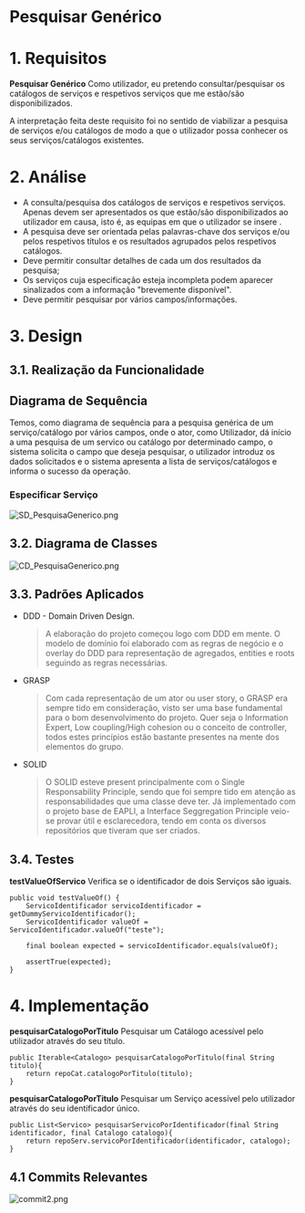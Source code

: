 Pesquisar Genérico
=======================================

# 1. Requisitos

**Pesquisar Genérico** Como utilizador, eu pretendo consultar/pesquisar os catálogos de serviços e respetivos serviços que me estão/são disponibilizados.

A interpretação feita deste requisito foi no sentido de viabilizar a pesquisa de serviços e/ou catálogos de modo a que o utilizador possa conhecer os seus serviços/catálogos existentes.

# 2. Análise

- A consulta/pesquisa dos catálogos de serviços e respetivos serviços. Apenas devem ser apresentados os que estão/são disponibilizados ao utilizador em causa, isto é, as equipas em que o utilizador se insere .
- A pesquisa deve ser orientada pelas palavras-chave dos serviços e/ou pelos respetivos títulos e os resultados agrupados pelos respetivos catálogos.
- Deve permitir consultar detalhes de cada um dos resultados da pesquisa;
- Os serviços cuja especificação esteja incompleta podem aparecer sinalizados com a informação "brevemente disponível".
- Deve permitir pesquisar por vários campos/informações.

# 3. Design

## 3.1. Realização da Funcionalidade

## Diagrama de Sequência ##

Temos, como diagrama de sequência para a pesquisa genérica de um serviço/catálogo por vários campos, onde o ator, como Utilizador, dá início a uma pesquisa de um servico ou catálogo por determinado campo, o sistema solicita o campo que deseja pesquisar, o utilizador introduz os dados solicitados e o sistema apresenta a lista de serviços/catálogos e informa o sucesso da operação.

### Especificar Serviço ###
![SD_PesquisaGenerico.png](SD_PesquisaGenerico.png)

## 3.2. Diagrama de Classes

![CD_PesquisaGenerico.png](CD_PesquisaGenerico.png)

## 3.3. Padrões Aplicados

* DDD - Domain Driven Design.
  >A elaboração do projeto começou logo com DDD em mente. O modelo de domínio foi elaborado com as regras de negócio e o overlay do DDD para representação de agregados, entities e roots seguindo as regras necessárias.

* GRASP
  >Com cada representação de um ator ou user story, o GRASP era sempre tido em consideração, visto ser uma base fundamental para o bom desenvolvimento do projeto.
  > Quer seja o Information Expert, Low coupling/High cohesion ou o conceito de controller, todos estes princípios estão bastante presentes na mente dos elementos do grupo.

* SOLID
  > O SOLID esteve present principalmente com o Single Responsability Principle, sendo que foi sempre tido em atenção as responsabilidades que uma classe deve ter.
  >Já implementado com o projeto base de EAPLI, a Interface Seggregation Principle veio-se provar útil e esclarecedora, tendo em conta os diversos repositórios que tiveram que ser criados.

## 3.4. Testes 

**testValueOfServico** Verifica se o identificador de dois Serviços são iguais.

    public void testValueOf() {
        ServicoIdentificador servicoIdentificador = getDummyServicoIdentificador();
        ServicoIdentificador valueOf = ServicoIdentificador.valueOf("teste");

        final boolean expected = servicoIdentificador.equals(valueOf);

        assertTrue(expected);
    }


# 4. Implementação

**pesquisarCatalogoPorTitulo** Pesquisar um Catálogo acessível pelo utilizador através do seu título.

    public Iterable<Catalogo> pesquisarCatalogoPorTitulo(final String titulo){
        return repoCat.catalogoPorTitulo(titulo);
    }

**pesquisarCatalogoPorTitulo** Pesquisar um Serviço acessível pelo utilizador através do seu identificador único.

    public List<Servico> pesquisarServicoPorIdentificador(final String identificador, final Catalogo catalogo){
        return repoServ.servicoPorIdentificador(identificador, catalogo);
    }

## 4.1 Commits Relevantes

![commit2.png](commit2.png)

